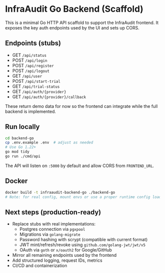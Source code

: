 # InfraAudit Go Backend (Scaffold)

This is a minimal Go HTTP API scaffold to support the InfraAudit frontend.
It exposes the key auth endpoints used by the UI and sets up CORS.

## Endpoints (stubs)
- GET `/api/status`
- POST `/api/login`
- POST `/api/register`
- POST `/api/logout`
- GET `/api/user`
- POST `/api/start-trial`
- GET `/api/trial-status`
- GET `/api/auth/{provider}`
- GET `/api/auth/{provider}/callback`

These return demo data for now so the frontend can integrate while the full backend is implemented.

## Run locally
```bash
cd backend-go
cp .env.example .env  # adjust as needed
# Use Go 1.22+
go mod tidy
go run ./cmd/api
```
The API will listen on `:5000` by default and allow CORS from `FRONTEND_URL`.

## Docker
```bash
docker build -t infraaudit-backend-go ./backend-go
# Note: for real config, mount envs or use a proper runtime config loader
```

## Next steps (production-ready)
- Replace stubs with real implementations:
  - Postgres connection via `pgxpool`
  - Migrations via `golang-migrate`
  - Password hashing with scrypt (compatible with current format)
  - JWT mint/refresh/revoke using `github.com/golang-jwt/jwt/v5`
  - OAuth via `goth` or `x/oauth2` for Google/GitHub
- Mirror all remaining endpoints used by the frontend
- Add structured logging, request IDs, metrics
- CI/CD and containerization 